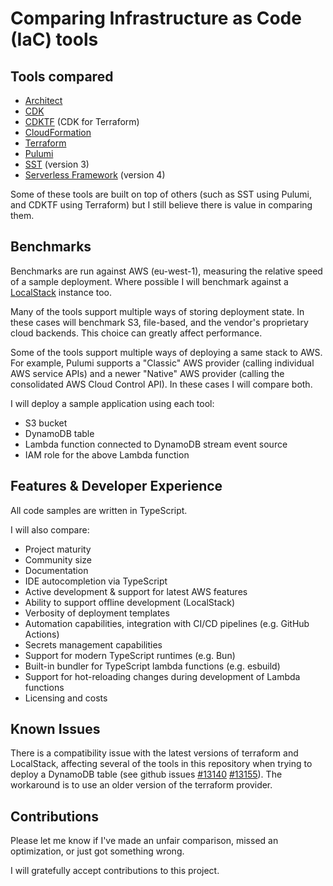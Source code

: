 # Comparing Infrastructure as Code (IaC) tools

## Tools compared

- [Architect](https://arc.codes)
- [CDK](https://aws.amazon.com/cdk/)
- [CDKTF](https://cdk.tf/) (CDK for Terraform)
- [CloudFormation](https://aws.amazon.com/cloudformation/)
- [Terraform](https://developer.hashicorp.com/terraform)
- [Pulumi](https://www.pulumi.com/)
- [SST](https://sst.dev/) (version 3)
- [Serverless Framework](https://www.serverless.com/) (version 4)

Some of these tools are built on top of others (such as SST using Pulumi, and CDKTF using Terraform) but I still believe there is value in comparing them.

## Benchmarks

Benchmarks are run against AWS (eu-west-1), measuring the relative speed of a sample deployment.
Where possible I will benchmark against a [LocalStack](https://localstack.cloud/) instance too.

Many of the tools support multiple ways of storing deployment state. In these cases will benchmark S3, file-based, and the vendor's proprietary cloud backends. This choice can greatly affect performance.

Some of the tools support multiple ways of deploying a same stack to AWS. For example, Pulumi supports a "Classic" AWS provider (calling individual AWS service APIs) and a newer "Native" AWS provider (calling the consolidated AWS Cloud Control API). In these cases I will compare both.

I will deploy a sample application using each tool:

- S3 bucket
- DynamoDB table
- Lambda function connected to DynamoDB stream event source
- IAM role for the above Lambda function

## Features & Developer Experience

All code samples are written in TypeScript.

I will also compare:

- Project maturity
- Community size
- Documentation
- IDE autocompletion via TypeScript
- Active development & support for latest AWS features
- Ability to support offline development (LocalStack)
- Verbosity of deployment templates
- Automation capabilities, integration with CI/CD pipelines (e.g. GitHub Actions)
- Secrets management capabilities
- Support for modern TypeScript runtimes (e.g. Bun)
- Built-in bundler for TypeScript lambda functions (e.g. esbuild)
- Support for hot-reloading changes during development of Lambda functions
- Licensing and costs

## Known Issues

There is a compatibility issue with the latest versions of terraform and LocalStack, affecting several of the tools in this repository when trying to deploy a DynamoDB table (see github issues [#13140](https://github.com/localstack/localstack/issues/13140) [#13155](https://github.com/localstack/localstack/issues/13155)). The workaround is to use an older version of the terraform provider.

## Contributions

Please let me know if I've made an unfair comparison, missed an optimization, or just got something wrong.

I will gratefully accept contributions to this project.
